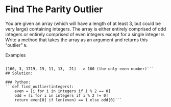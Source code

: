 # Find The Parity Outlier
You are given an array (which will have a length of at least 3, but could be very large) containing integers. The array is either entirely comprised of odd integers or entirely comprised of even integers except for a single integer `N`. Write a method that takes the array as an argument and returns this "outlier" `N`.

Examples
```[2, 4, 0, 100, 4, 11, 2602, 36] -->  11 (the only odd number)

[160, 3, 1719, 19, 11, 13, -21] --> 160 (the only even number)```
## Solution:

### Python:
```def find_outlier(integers):
    even = [i for i in integers if i % 2 == 0]
    odd = [i for i in integers if i % 2 != 0]
    return even[0] if len(even) == 1 else odd[0]```
